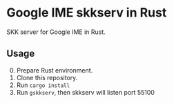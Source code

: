 # Google IME skkserv in Rust
SKK server for Google IME in Rust.

## Usage
0. Prepare Rust environment.
1. Clone this repository.
2. Run `cargo install`
3. Run `gskkserv`, then skkserv will listen port 55100
